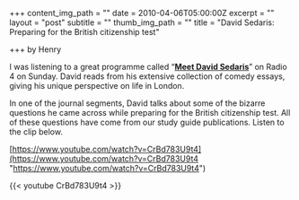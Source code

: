 +++
content_img_path = ""
date = 2010-04-06T05:00:00Z
excerpt = ""
layout = "post"
subtitle = ""
thumb_img_path = ""
title = "David Sedaris: Preparing for the British citizenship test"

+++
by Henry

I was listening to a great programme called “[**Meet David Sedaris**](https://www.bbc.co.uk/programmes/b00rp3fg)” on Radio 4 on Sunday. David reads from his extensive collection of comedy essays, giving his unique perspective on life in London.

In one of the journal segments, David talks about some of the bizarre questions he came across while preparing for the British citizenship test. All of these questions have come from our study guide publications. Listen to the clip below.

[https://www.youtube.com/watch?v=CrBd783U9t4](https://www.youtube.com/watch?v=CrBd783U9t4 "https://www.youtube.com/watch?v=CrBd783U9t4")

{{< youtube CrBd783U9t4 >}}